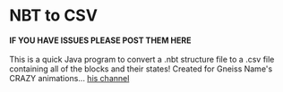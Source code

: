 # <b>NBT to CSV</b>

<b> IF YOU HAVE ISSUES PLEASE POST THEM HERE </b><br><br>
This is a quick Java program to convert a .nbt structure file to a .csv file containing all of the blocks and their states! Created for Gneiss Name's CRAZY animations... [his channel](https://www.youtube.com/@gneissname)
